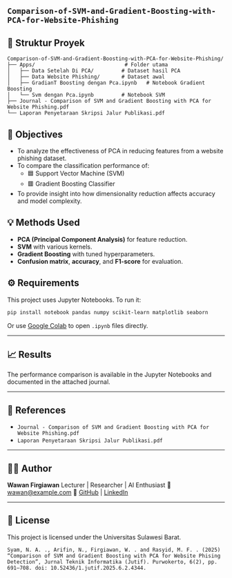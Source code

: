 **`Comparison-of-SVM-and-Gradient-Boosting-with-PCA-for-Website-Phishing`**
---

## 📁 Struktur Proyek

```
Comparison-of-SVM-and-Gradient-Boosting-with-PCA-for-Website-Phishing/
├── Apps/                             # Folder utama
│   ├── Data Setelah Di PCA/         # Dataset hasil PCA
│   ├── Data Website Phishing/       # Dataset awal
│   ├── GradianT Boosting dengan Pca.ipynb   # Notebook Gradient Boosting
│   └── Svm dengan Pca.ipynb         # Notebook SVM
├── Journal - Comparison of SVM and Gradient Boosting with PCA for Website Phishing.pdf
└── Laporan Penyetaraan Skripsi Jalur Publikasi.pdf
```

## 🧪 Objectives

- To analyze the effectiveness of PCA in reducing features from a website phishing dataset.
- To compare the classification performance of:
  - 🟦 Support Vector Machine (SVM)
  - 🟥 Gradient Boosting Classifier
- To provide insight into how dimensionality reduction affects accuracy and model complexity.

## 💡 Methods Used

- **PCA (Principal Component Analysis)** for feature reduction.
- **SVM** with various kernels.
- **Gradient Boosting** with tuned hyperparameters.
- **Confusion matrix**, **accuracy**, and **F1-score** for evaluation.

## ⚙️ Requirements

This project uses Jupyter Notebooks. To run it:

```bash
pip install notebook pandas numpy scikit-learn matplotlib seaborn
````

Or use [Google Colab](https://colab.research.google.com/) to open `.ipynb` files directly.

---

## 📈 Results

The performance comparison is available in the Jupyter Notebooks and documented in the attached journal.

---

## 📄 References

* `Journal - Comparison of SVM and Gradient Boosting with PCA for Website Phishing.pdf`
* `Laporan Penyetaraan Skripsi Jalur Publikasi.pdf`

---

## 👨‍💻 Author

**Wawan Firgiawan**
Lecturer | Researcher | AI Enthusiast
📧 [wawan@example.com](mailto:wawan@example.com)
🔗 [GitHub](https://github.com/wawanfirgiawan) | [LinkedIn](https://www.linkedin.com/in/wawan-firgiawan-60a492140)

---

## 📜 License

This project is licensed under the Universitas Sulawesi Barat.

````
Syam, N. A. ., Arifin, N., Firgiawan, W. . and Rasyid, M. F. . (2025) “Comparison of SVM and Gradient Boosting with PCA for Website Phising Detection”, Jurnal Teknik Informatika (Jutif). Purwokerto, 6(2), pp. 691–708. doi: 10.52436/1.jutif.2025.6.2.4344.

````
